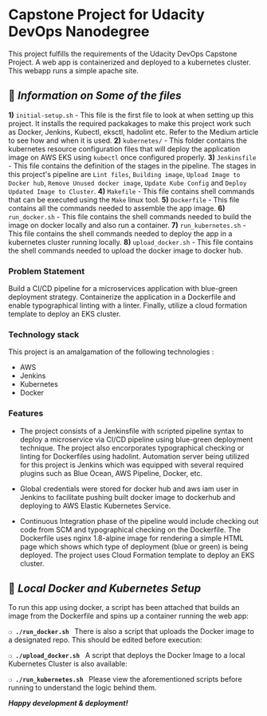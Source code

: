# Capstone Project for Udacity DevOps Nanodegree
This project fulfills the requirements of the Udacity DevOps Capstone Project. A web app is containerized and deployed to a kubernetes cluster. This webapp runs a simple apache site.

## :page_with_curl:  _Information on Some of the files_

**1)** `initial-setup.sh` - This file is the first file to look at when setting up this project. It installs the required packakages to make this project work such as Docker, Jenkins, Kubectl, eksctl, hadolint etc. Refer to the Medium article to see how and when it is used.
**2)** `kubernetes/` - This folder contains the kubernetes resource configuration files that will deploy the application image on AWS EKS using `kubectl` once configured properly.
**3)** `Jenkinsfile` - This file contains the definition of the stages in the pipeline. The stages in this project's pipeline are `Lint files`, `Building image`, `Upload Image to Docker hub`, `Remove Unused docker image`, `Update Kube Config` and `Deploy Updated Image to Cluster`.
**4)** `Makefile` - This file contains shell commands that can be executed using the `Make` linux tool.
**5)** `Dockerfile` - This file contains all the commands needed to assemble the app image.
**6)** `run_docker.sh` - This file contains the shell commands needed to build the image on docker locally and also run a container.
**7)** `run_kubernetes.sh` - This file contains the shell commands needed to deploy the app in a kubernetes cluster running locally.
**8)** `upload_docker.sh` - This file contains the shell commands needed to upload the docker image to docker hub.

### Problem Statement
Build a CI/CD pipeline for a microservices application with blue-green deployment strategy. Containerize the application in a Dockerfile and enable typographical linting with a linter. Finally, utilize a cloud formation template to deploy an EKS cluster.

### Technology stack
This project is an amalgamation of the following technologies :
* AWS
* Jenkins
* Kubernetes
* Docker

### Features
* The project consists of a Jenkinsfile with scripted pipeline syntax to deploy a microservice via CI/CD pipeline using blue-green deployment technique. The project also encorporates typographical checking or linting for Dockerfiles using hadolint. Automation server being utilized for this project is Jenkins which was equipped with several required plugins such as Blue Ocean, AWS Pipeline, Docker, etc.
* Global credentials were stored for docker hub and aws iam user in Jenkins to facilitate pushing built docker image to dockerhub and deploying to AWS Elastic Kubernetes Service.

* Continuous Integration phase of the pipeline would include checking out code from SCM and typographical checking on the Dockerfile. The Dockerfile uses nginx 1.8-alpine image for rendering a simple HTML page which shows which type of deployment (blue or green) is being deployed.
The project uses Cloud Formation template to deploy an EKS cluster.

## :page_with_curl:  _Local Docker and Kubernetes Setup_

To run this app using docker, a script has been attached that builds an image from the Dockerfile and spins up a container running the web app:

__`❍ ./run_docker.sh `__
There is also a script that uploads the Docker image to a designated repo. This should be edited before execution:

__`❍ ./upload_docker.sh `__
A script that deploys the Docker Image to a local Kubernetes Cluster is also available:

__`❍ ./run_kubernetes.sh `__
Please view the aforementioned scripts before running to understand the logic behind them.

__*Happy development & deployment!*__





